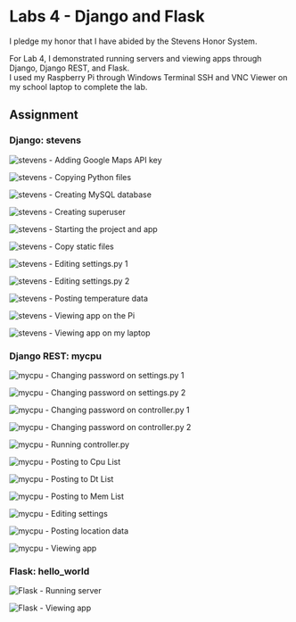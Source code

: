 # Labs 4 - Django and Flask
I pledge my honor that I have abided by the Stevens Honor System.  
  
For Lab 4, I demonstrated running servers and viewing apps through Django, Django REST, and Flask.  
I used my Raspberry Pi through Windows Terminal SSH and VNC Viewer on my school laptop to complete the lab.
## Assignment
### Django: stevens
![stevens - Adding Google Maps API key](./stevens_apikey.png)  
  
![stevens - Copying Python files](./stevens_copyfiles.png)  
  
![stevens - Creating MySQL database](./stevens_createmysqldatabase.png)  
  
![stevens - Creating superuser](./stevens_createsuperuser.png)  
  
![stevens - Starting the project and app](./stevens_startprojandapp.png)  
  
![stevens - Copy static files](./stevens_static.png)  
    
![stevens - Editing settings.py 1](./mycpu_editsettings1.png)  
  
![stevens - Editing settings.py 2](./mycpu_editsettings2.png)  
  
![stevens - Posting temperature data](./mycpu_tempdata.png)  
  
![stevens - Viewing app on the Pi](./stevens_viewapp.png)  
  
![stevens - Viewing app on my laptop](./stevens_viewappdesktop.png)  
### Django REST: mycpu
![mycpu - Changing password on settings.py 1](./mycpu_changepass1.png)  
  
![mycpu - Changing password on settings.py 2](./mycpu_changepass2.png)  
  
![mycpu - Changing password on controller.py 1](./mycpu_controllerchangepass1.png)  
  
![mycpu - Changing password on controller.py 2](./mycpu_controllerchangepass2.png)  
  
![mycpu - Running controller.py](./mycpu_controller.png)  
  
![mycpu - Posting to Cpu List](./mycpu_cpulist.png)  
  
![mycpu - Posting to Dt List](./mycpu_dtlist.png)  
  
![mycpu - Posting to Mem List](./mycpu_memlist.png)  
  
![mycpu - Editing settings](./mycpu_editsettings.png)  
  
![mycpu - Posting location data](./mycpu_locdata.png)  
  
![mycpu - Viewing app](./mycpu_viewapp.png)  
### Flask: hello_world
![Flask - Running server](./flask_runserver.png)  
  
![Flask - Viewing app](./flask_viewapp.png)  
